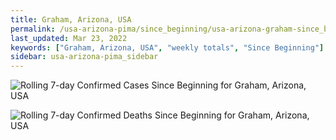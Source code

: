 ```yaml
---
title: Graham, Arizona, USA
permalink: /usa-arizona-pima/since_beginning/usa-arizona-graham-since_beginning.html
last_updated: Mar 23, 2022
keywords: ["Graham, Arizona, USA", "weekly totals", "Since Beginning"]
sidebar: usa-arizona-pima_sidebar
---
```


![Rolling 7-day Confirmed Cases Since Beginning for Graham, Arizona, USA](/covid_tracker/images/graphs/usa-arizona-graham-rolling_7_days_confirmed-since_beginning_graph.png)

![Rolling 7-day Confirmed Deaths Since Beginning for Graham, Arizona, USA](/covid_tracker/images/graphs/usa-arizona-graham-rolling_7_days_deaths-since_beginning_graph.png)
